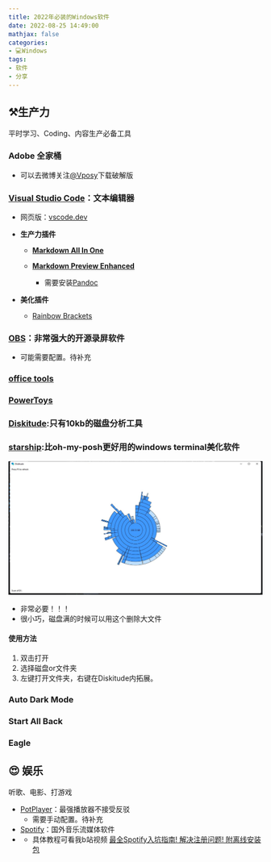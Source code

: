```yaml
---
title: 2022年必装的Windows软件
date: 2022-08-25 14:49:00
mathjax: false
categories:
- 💻Windows
tags: 
- 软件
- 分享
---
```


## ⚒️生产力

平时学习、Coding、内容生产必备工具

### Adobe 全家桶

- 可以去微博关注[@Vposy](https://weibo.com/vposy)下载破解版

### [Visual Studio Code](https://code.visualstudio.com/download)：文本编辑器

- 网页版：[vscode.dev](vscode.dev)

- **生产力插件**
    
    - [**Markdown All In One**](https://marketplace.visualstudio.com/items?itemName=yzhang.markdown-all-in-one)

    - [**Markdown Preview Enhanced**](https://marketplace.visualstudio.com/items?itemName=shd101wyy.markdown-preview-enhanced)
      - 需要安装[Pandoc](https://www.pandoc.org/installing.html)

- **美化插件**
  - [Rainbow Brackets](https://marketplace.visualstudio.com/items?itemName=2gua.rainbow-brackets)

### [OBS](https://obsproject.com/)：非常强大的开源录屏软件
  - 可能需要配置。待补充

### [office tools](https://otp.landian.vip/zh-cn/)


### [PowerToys](https://docs.microsoft.com/en-us/windows/powertoys/install)

### [Diskitude](https://madebyevan.com/diskitude/):只有10kb的磁盘分析工具

### [starship](https://starship.rs/):比oh-my-posh更好用的windows terminal美化软件

![Diskitude](/images/windows_app/Diskitude.jpg)

- 非常必要！！！
- 很小巧，磁盘满的时候可以用这个删除大文件

#### 使用方法

1. 双击打开
2. 选择磁盘or文件夹
3. 左键打开文件夹，右键在Diskitude内拓展。

### Auto Dark Mode

### Start All Back

### Eagle


## 😍 娱乐

听歌、电影、打游戏

- [PotPlayer](https://potplayer.daum.net/)：最强播放器不接受反驳
  - 需要手动配置。待补充
- [Spotify](https://www.spotify.com/us/download/windows/)：国外音乐流媒体软件
- 
  - 具体教程可看我b站视频  [最全Spotify入坑指南! 解决注册问题! 附离线安装包](https://www.bilibili.com/video/BV1s54y1775x?share_source=copy_web&vd_source=7804e1787180143dd098f023bb0e50f1)
